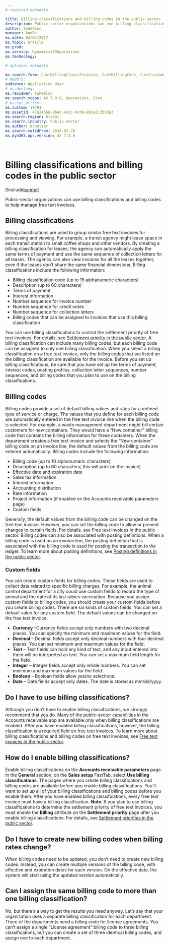 ```yaml
---
# required metadata

title: Billing classifications and billing codes in the public sector
description: Public-sector organizations can use billing classifications and billing codes to help manage free text invoices. 
author: twheeloc
manager: AnnBe
ms.date: 04/04/2017
ms.topic: article
ms.prod: 
ms.service: Dynamics365Operations
ms.technology: 

# optional metadata

ms.search.form: CustBillingClassification, CustBillingCode, CustCustomField
# ROBOTS: 
audience: Application User
# ms.devlang: 
ms.reviewer: twheeloc
ms.search.scope: AX 7.0.0, Operations, Core
# ms.tgt_pltfrm: 
ms.custom: 19491
ms.assetid: 47624566-0b4c-41dc-9cd4-801e213b5da3
ms.search.region: Global
ms.search.industry: Public sector
ms.author: brpotter
ms.search.validFrom: 2016-02-28
ms.dyn365.ops.version: AX 7.0.0

---
```


# Billing classifications and billing codes in the public sector

[!include[banner](../includes/banner.md)]


Public-sector organizations can use billing classifications and billing codes to help manage free text invoices. 

Billing classifications
-----------------------

Billing classifications are used to group similar free text invoices for processing and viewing. For example, a transit agency might lease space in each transit station to small coffee shops and other vendors. By creating a billing classification for leases, the agency can automatically apply the same terms of payment and use the same sequence of collection letters for all leases. The agency can also view invoices for all the leases together, even if the leases don’t share the same financial dimensions. Billing classifications include the following information:

-   Billing classification code (up to 15 alphanumeric characters)
-   Description (up to 60 characters)
-   Terms of payment
-   Interest information
-   Number sequence for invoice number
-   Number sequence for credit notes
-   Number sequence for collection letters
-   Billing codes that can be assigned to invoices that use this billing classification

You can use billing classifications to control the settlement priority of free text invoices. For details, see [Settlement priority in the public sector](settlement-priority-public-sector.md). A billing classification can include many billing codes, but each billing code can be assigned to only one billing classification. When you select a billing classification on a free text invoice, only the billing codes that are listed on the billing classification are available for the invoice. Before you set up billing classifications, be sure that you have set up the terms of payment, interest codes, posting profiles, collection letter sequences, number sequences, and billing codes that you plan to use on the billing classifications.

## Billing codes
Billing codes provide a set of default billing values and rates for a defined type of service or charge. The values that you define for each billing code are automatically entered in the free text invoice line when the billing code is selected. For example, a waste management department might bill certain customers for new containers. They would have a “New container” billing code that contains the billing information for these containers. When the department creates a free text invoice and selects the “New container” billing code on an invoice line, the default values from the billing code are entered automatically. Billing codes include the following information:

-   Billing code (up to 10 alphanumeric characters)
-   Description (up to 60 characters; this will print on the invoice)
-   Effective date and expiration date
-   Sales tax information
-   Interest information
-   Accounting distribution
-   Rate information
-   Project information (if enabled on the Accounts receivable parameters page)
-   Custom fields

Generally, the default values from the billing code can be changed on the free text invoice. However, you can set the billing code to allow or prevent changes to certain fields. For details, see Free text invoices in the public sector. Billing codes can also be associated with posting definitions. When a billing code is used on an invoice line, the posting definition that is associated with the billing code is used for posting the transaction to the ledger. To learn more about posting definitions, see [Posting definitions in the public sector](posting-definitions-public-sector.md).

### Custom fields

You can create custom fields for billing codes. These fields are used to collect data related to specific billing charges. For example, the animal control department for a city could use custom fields to record the type of animal and the date of its last rabies vaccination. Because you assign custom fields to billing codes, you should create your custom fields before you create billing codes. There are six kinds of custom fields. You can set a default value for any custom field. The default values can be changed on the free text invoice.

-   **Currency** –Currency fields accept only numbers with two decimal places. You can specify the minimum and maximum values for the field.
-   **Decimal** – Decimal fields accept only decimal numbers with four decimal places. You can set minimum and maximum values for the field.
-   **Text** – Text fields can hold any kind of text, and any input entered into them will be interpreted as text. You can set a maximum field length for the field.
-   **Integer** – Integer fields accept only whole numbers. You can set minimum and maximum values for the field.
-   **Boolean** – Boolean fields allow yes/no selections.
-   **Date** – Date fields accept only dates. The date is stored as mm/dd/yyyy.

## Do I have to use billing classifications?
Although you don’t have to enable billing classifications, we strongly recommend that you do. Many of the public-sector capabilities in the Accounts receivable app are available only when billing classifications are enabled. After you have enabled billing classifications, however, the billing classification is a required field on free text invoices. To learn more about billing classifications and billing codes on free text invoices, see [Free text invoices in the public sector](free-text-invoices-public-sector.md).

## How do I enable billing classifications?
Enable billing classifications on the **Accounts receivable parameters** page. In the **General** section, on the **Sales setup** FastTab, select **Use billing classifications**. The pages where you create billing classifications and billing codes are available before you enable billing classifications. You’ll want to set up all of your billing classifications and billing codes before you enable them. After you have enabled billing classifications, every free text invoice must have a billing classification. **Note**: If you plan to use billing classifications to determine the settlement priority of free text invoices, you must enable the **Billing** attribute on the **Settlement priority** page after you enable billing classifications. For details, see [Settlement priorities in the public sector](settlement-priority-public-sector.md).

## Do I have to create new billing codes when billing rates change?
When billing codes need to be updated, you don’t need to create new billing codes. Instead, you can create multiple versions of the billing code, with effective and expiration dates for each version. On the effective date, the system will start using the updated version automatically.

## Can I assign the same billing code to more than one billing classification?
No, but there’s a way to get the results you need anyway. Let’s say that your organization uses a separate billing classification for each department. Three of the departments need a billing code for license agreements. You can’t assign a single “License agreement” billing code to three billing classifications, but you can create a set of three identical billing codes, and assign one to each department.





